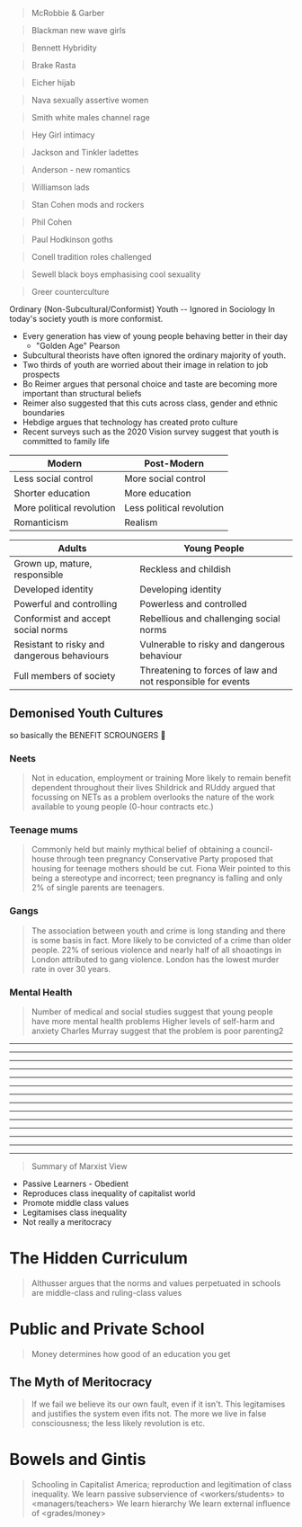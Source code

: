 > McRobbie & Garber

> Blackman new wave girls

> Bennett Hybridity

> Brake Rasta

> Eicher hijab

> Nava sexually assertive women

> Smith white males channel rage

> Hey Girl intimacy

> Jackson and Tinkler ladettes

> Anderson - new romantics

> Williamson lads

> Stan Cohen mods and rockers

> Phil Cohen 

> Paul Hodkinson goths

> Conell tradition roles challenged

> Sewell black boys emphasising cool sexuality

> Greer counterculture





Ordinary (Non-Subcultural/Conformist) Youth -- Ignored in Sociology
In today's society youth is more conformist.

- Every generation has view of young people behaving better in their day
    - "Golden Age" Pearson
- Subcultural theorists have often ignored the ordinary majority of youth.
- Two thirds of youth are worried about their image in relation to job prospects
- Bo Reimer argues that personal choice and taste are becoming more important than structural beliefs
- Reimer also suggested that this cuts across class, gender and ethnic boundaries
- Hebdige argues that technology has created proto culture
- Recent surveys such as the 2020 Vision survey suggest that youth is committed to family life


|Modern| Post-Modern|
|--|--|
|Less social control|More social control|
|Shorter education|More education|
|More political revolution|Less political revolution|
|Romanticism|Realism|

|Adults|Young People|
|--|--|
|Grown up, mature, responsible|Reckless and childish|
|Developed identity|Developing identity|
|Powerful and controlling|Powerless and controlled|
|Conformist and accept social norms|Rebellious and challenging social norms|
|Resistant to risky and dangerous behaviours|Vulnerable to risky and dangerous behaviour|
|Full members of society|Threatening to forces of law and not responsible for events|

## Demonised Youth Cultures
so basically the BENEFIT SCROUNGERS 👹

### Neets
> Not in education, employment or training
> More likely to remain benefit dependent throughout their lives
> Shildrick and RUddy argued that focussing on NETs as a problem overlooks the nature of the work available to young people (0-hour contracts etc.)

### Teenage mums
> Commonly held but mainly mythical belief of obtaining a council-house through teen pregnancy
> Conservative Party proposed that housing for teenage mothers should be cut.
> Fiona Weir pointed to this being a stereotype and incorrect; teen pregnancy is falling and only 2% of single parents are teenagers.

### Gangs
> The association between youth and crime is long standing and there is some basis in fact.
> More likely to be convicted of a crime than older people.
> 22% of serious violence and nearly half of all shoaotings in London attributed to gang violence.
> London has the lowest murder rate in over 30 years.

### Mental Health
> Number of medical and social studies suggest that young people have more mental health problems
> Higher levels of self-harm and anxiety
> Charles Murray suggest that the problem is poor parenting2


---
---
---
---
---
---
---
---
---
---
---
---
---
---

> Summary of Marxist View

- Passive Learners - Obedient
- Reproduces class inequality of capitalist world
- Promote middle class values
- Legitamises class inequality
- Not really a meritocracy


# The Hidden Curriculum
> Althusser argues that the norms and values perpetuated in schools are middle-class and ruling-class values

# Public and Private School
> Money determines how good of an education you get

## The Myth of Meritocracy
> If we fail we believe its our own fault, even if it isn't.
> This legitamises and justifies the system even ifits not.
> The more we live in false consciousness; the less likely revolution is etc.

# Bowels and Gintis
> Schooling in Capitalist America; reproduction and legitimation of class inequality.
> We learn passive subservience of <workers/students> to <managers/teachers>
> We learn hierarchy
> We learn external influence of <grades/money>
> 

